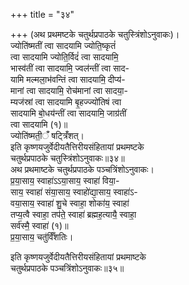 +++
title = "३४"

+++
(अथ प्रथमष्टके चतुर्थप्रपाठके चतुस्त्रिंशोऽनुवाकः)।  
ज्योति॑ष्मतीं त्वा सादयामि ज्योति॒ष्कृतं॑  
त्वा सादयामि ज्योति॒र्विदं॑ त्वा सादयामि॒  
भास्व॑तीं त्वा सादयामि॒ ज्वल॑न्तीं त्वा साद-  
यामि मल्मला॒भ॑वन्तिं त्वा सादयामि॒ दीप्य॑-  
मानां त्वा सादयामि॒ रोच॑मानां त्वा सादया॒-  
म्यज॑स्रां त्वा सादयामि बृ॒हज्ज्यो॑तिषं त्वा  
सादयामि बो॒धय॑न्तीं त्वा सादयामि॒ जाग्र॑तीं  
त्वा सादयामि (१)॥  
ज्योति॑ष्मती॒ँ॑ षट्त्रिँ॑शत्।  
इति कृष्णयजुर्वेदीयतैत्तिरीयसंहितायां प्रथमष्टके  
चतुर्थप्रपाठके चतुस्त्रिंशोऽनुवाकः॥३४॥  
अथ प्रथमाष्टके चतुर्थप्रपाठके पञ्चत्रिंशोऽनुवाकः।  
प्र॒या॒साय॒ स्वाहा॑ऽऽया॒साय॒ स्वाहा॑ विया॒-  
साय॒ स्वाहा॑ संया॒साय॒ स्वाहो॑द्या॒साय॒ स्वाहा॑ऽ-  
वया॒साय॒ स्वाहा॑ शु॒चे स्वाहा॒ शोका॑य॒ स्वाहा॑  
तप्य॒त्वै स्वाहा॒ तप॑ते॒ स्वाहा॑ ब्रह्मह॒त्यायै॒ स्वाहा॒  
सर्व॑स्मै॒ स्वाहा॑ (१)॥  
प्र॒या॒साय॒ चतु॑र्विँशतिः।

इति कृष्णयजुर्वेदीयतैत्तिरीयसंहितायां प्रथमाष्टके  
चतुर्थप्रपाठके पञ्चत्रिंशोऽनुवाकः॥३५॥
